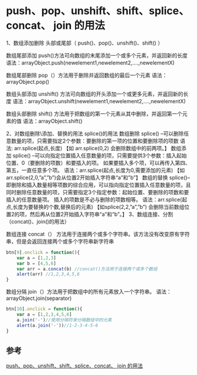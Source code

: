 # push、pop、unshift、shift、splice、concat、 join 的用法


1、数组添加删除 头部或尾部（ push()、pop()、unshift()、shift() ）

数组尾部添加 push()方法可向数组的末尾添加一个或多个元素，并返回新的长度 
语法：arrayObject.push(newelement1,newelement2,….,newelementX)


数组尾部删除 pop（）方法用于删除并返回数组的最后一个元素 
语法：arrayObject.pop()

数组头部添加 unshift() 方法可向数组的开头添加一个或更多元素，并返回新的长度 
语法：arrayObject.unshift(newelement1,newelement2,….,newelementX)

数组头部删除 shift() 方法用于把数组的第一个元素从其中删除，并返回第一个元素的值 
语法：arrayObject.shift()

2、对数组删除\添加、替换的用法 splice()的用法 
数组删除 splice() –可以删除任意数量的项，只需要指定2个参数：要删除的第一项的位置和要删除项的项数 
语法: arr.splice(起点,长度) 【如 arr.splice(0,2) 会删除数组中的前两项。】
数组添加 splice() –可以向指定位置插入任意数量的项，只需要提供3个参数：插入起始位置、0（要删除的项数）和要插入的项。 如果要插入多个项，可以再传入第四、第五，一直任意多个项。 
语法：arr.splice(起点,长度为0,需要添加的元素) 【如 arr.splice(2,0,”a”,”b”)会从位置2开始插入字符串“a”和”b”】
数组的替换 splice()–即删除和插入数量相等项数的综合应用，可以指向指定位置插入任意数量的项，且同时删除任意数量的项，只需要指定3个指定参数：起始位置、要删除的项数和要插入的任意数量项。 插入的项数是不必与删除的项数相等。 
语法：arr.splice(起点,长度为要替换的个数,替换后的元素) 【如splice(2,2,”a”,”b”) 会删除当前数组位置2的项，然后再从位置2开始插入字符串“a”和“b”。】 
3、数组连接、分割（concat()、join()的用法）

数组连接 concat（） 方法用于连接两个或多个字符串。该方法没有改变原有字符串，但是会返回连接两个或多个字符串新字符串 

``` Javascript
btn[9].onclick = function(){
    var a = [1,2,3] 
    var b = [4,5,6]
    var arr = a.concat(b) //concat()方法用于连接两个或多个数组
    alert(arr) //1,2,3,4,5,6
}

```
数组分隔 join（）方法用于把数组中的所有元素放入一个字符串。 
语法：arrayObject.join(separator)

``` Javascript
btn[10].onclick = function(){
    var a = [1,2,3,4,5,6]
    a.join('-')//使用分隔符来分隔数组中的元素
    alert(a.join('-'))//1-2-3-4-5-6
}
```

## 参考
[push、pop、unshift、shift、splice、concat、 join 的用法](https://blog.csdn.net/lily2016n/article/details/76974910)


